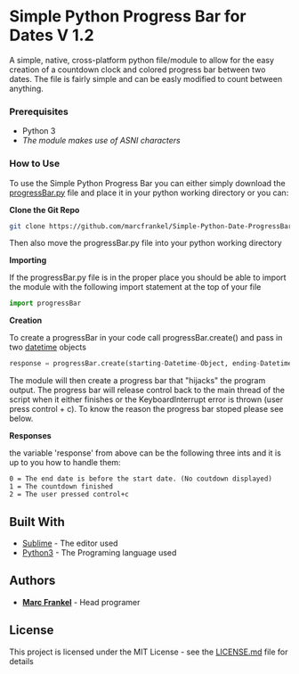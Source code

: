 # Simple Python Progress Bar for Dates V 1.2

A simple, native, cross-platform python file/module to allow for the easy creation of a countdown clock and colored progress bar between two dates. The file is fairly simple and can be easly modified to count between anything.


### Prerequisites

* Python 3
* *The module makes use of ASNI characters*

### How to Use

To use the Simple Python Progress Bar you can either simply download the [progressBar.py](https://raw.githubusercontent.com/marcfrankel/Simple-Python-Date-ProgressBar/master/progressBar.py) file and place it in your python working directory or you can:

**Clone the Git Repo**

```Bash
git clone https://github.com/marcfrankel/Simple-Python-Date-ProgressBar.git
```
Then also move the progressBar.py file into your python working directory

**Importing**

If the progressBar.py file is in the proper place you should be able to import the module with the following import statement at the top of your file

```Python
import progressBar
```
**Creation**

To create a progressBar in your code call progressBar.create() and pass in two [datetime](https://docs.python.org/3/library/datetime.html) objects

```Python
response = progressBar.create(starting-Datetime-Object, ending-Datetime-Object)
```

The module will then create a progress bar that "hijacks" the program output. The progress bar will release control back to the main thread of the script when it either finishes or the KeyboardInterrupt error is thrown (user press control + c). To know the reason the progress bar stoped please see below.

**Responses**

the variable 'response' from above can be the following three ints and it is up to you how to handle them:

```
0 = The end date is before the start date. (No coutdown displayed)
1 = The countdown finished
2 = The user pressed control+c 
```

## Built With

* [Sublime](https://www.sublimetext.com/) - The editor used
* [Python3](https://www.python.org/) - The Programing language used

## Authors

* **[Marc Frankel](https://marcafrankel.com)** - Head programer

## License

This project is licensed under the MIT License - see the [LICENSE.md](LICENSE.md) file for details

